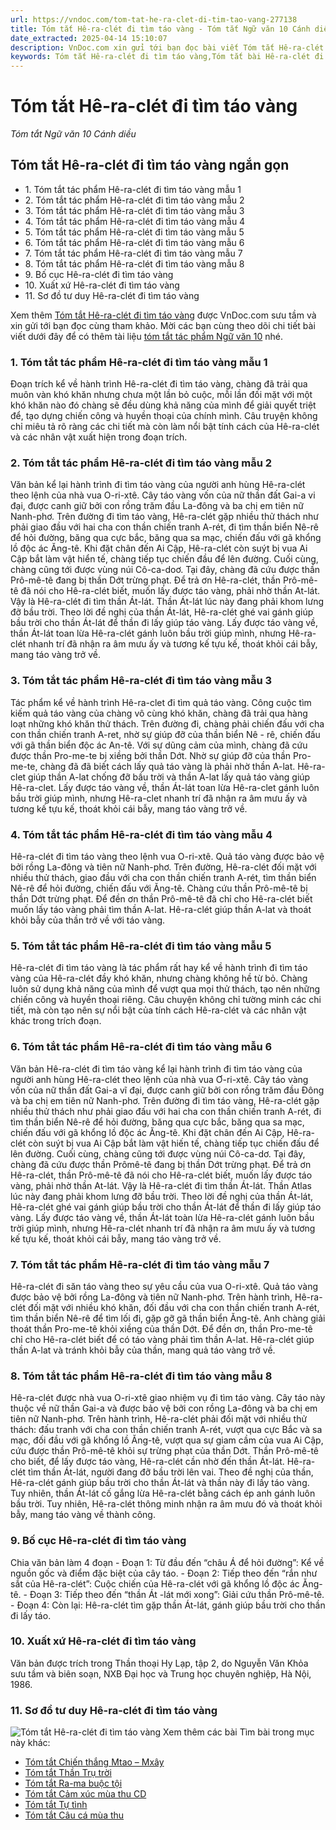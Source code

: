 ```yaml
---
url: https://vndoc.com/tom-tat-he-ra-clet-di-tim-tao-vang-277138
title: Tóm tắt Hê-ra-clét đi tìm táo vàng - Tóm tắt Ngữ văn 10 Cánh diều - VnDoc.com
date_extracted: 2025-04-14 15:10:07
description: VnDoc.com xin gửi tới bạn đọc bài viết Tóm tắt Hê-ra-clét đi tìm táo vàng. Mời các bạn cùng tham khảo chi tiết bài viết dưới đây nhé.
keywords: Tóm tắt Hê-ra-clét đi tìm táo vàng,Tóm tắt bài Hê-ra-clét đi tìm táo vàng,Tóm tắt tác phẩm Hê-ra-clét đi tìm táo vàng,Tóm tắt Hê-ra-clét đi tìm táo vàng ngắn gọn,Hê-ra-clét đi tìm táo vàng,ngữ văn 10 cánh diều,tóm tắt ngữ văn 10 cánh diều,Hê-ra-clét đi tìm táo vàng tóm tắt,sơ đồ tư duy hê-ra-clét đi tìm táo vàng,sơ đồ tư duy hê ra clet đi tìm táo vàng,tóm tắt hê ra clet đi tìm táo vàng,tóm tắt văn bản hê ra clet đi tìm táo vàng
---
```


# Tóm tắt Hê-ra-clét đi tìm táo vàng
 _Tóm tắt Ngữ văn 10 Cánh diều_
## Tóm tắt Hê-ra-clét đi tìm táo vàng ngắn gọn
  * 1\. Tóm tắt tác phẩm Hê-ra-clét đi tìm táo vàng mẫu 1
  * 2\. Tóm tắt tác phẩm Hê-ra-clét đi tìm táo vàng mẫu 2
  * 3\. Tóm tắt tác phẩm Hê-ra-clét đi tìm táo vàng mẫu 3
  * 4\. Tóm tắt tác phẩm Hê-ra-clét đi tìm táo vàng mẫu 4
  * 5\. Tóm tắt tác phẩm Hê-ra-clét đi tìm táo vàng mẫu 5
  * 6\. Tóm tắt tác phẩm Hê-ra-clét đi tìm táo vàng mẫu 6
  * 7\. Tóm tắt tác phẩm Hê-ra-clét đi tìm táo vàng mẫu 7
  * 8\. Tóm tắt tác phẩm Hê-ra-clét đi tìm táo vàng mẫu 8
  * 9\. Bố cục Hê-ra-clét đi tìm táo vàng
  * 10\. Xuất xứ Hê-ra-clét đi tìm táo vàng
  * 11\. Sơ đồ tư duy Hê-ra-clét đi tìm táo vàng

Xem thêm
[Tóm tắt Hê-ra-clét đi tìm táo vàng](<https://vndoc.com/tom-tat-he-ra-clet-di-tim-tao-vang-277138>) được VnDoc.com sưu tầm và xin gửi tới bạn đọc cùng tham khảo. Mời các bạn cùng theo dõi chi tiết bài viết dưới đây để có thêm tài liệu [tóm tắt tác phẩm Ngữ văn 10](<https://vndoc.com/tom-tat-ngu-van-10-cd>) nhé.
### 1\. Tóm tắt tác phẩm Hê-ra-clét đi tìm táo vàng mẫu 1
Đoạn trích kể về hành trình Hê-ra-clét đi tìm táo vàng, chàng đã trải qua muôn vàn khó khăn nhưng chưa một lần bỏ cuộc, mỗi lần đối mặt với một khó khăn nào đó chàng sẽ đều dùng khả năng của mình để giải quyết triệt để, tạo dựng chiến công và huyền thoại của chính mình. Câu truyện không chỉ miêu tả rõ ràng các chi tiết mà còn làm nổi bật tính cách của Hê-ra-clét và các nhân vật xuất hiện trong đoạn trích.
### 2\. Tóm tắt tác phẩm Hê-ra-clét đi tìm táo vàng mẫu 2
Văn bản kể lại hành trình đi tìm táo vàng của người anh hùng Hê-ra-clét theo lệnh của nhà vua O-ri-xtê. Cây táo vàng vốn của nữ thần đất Gai-a vi đại, được canh giữ bởi con rồng trăm đầu La-đông và ba chị em tiên nữ Nanh-phơ. Trên đường đi tìm táo vàng, Hê-ra-clét gặp nhiều thử thách như phải giao đầu với hai cha con thần chiến tranh A-rét, đi tìm thần biển Nê-rê để hỏi đường, băng qua cực bắc, băng qua sa mạc, chiến đấu với gã khổng lồ độc ác Ăng-tê. Khi đặt chân đến Ai Cập, Hê-ra-clét còn suýt bị vua Ai Cập bắt làm vật hiển tế, chàng tiếp tục chiến đầu để lên đường. Cuối cùng, chàng cũng tới được vùng núi Cô-ca-doơ. Tại đây, chàng đã cứu được thần Prô-mê-tê đang bị thần Dớt trừng phạt. Để trả ơn Hê-ra-clét, thần Prô-mê-tê đã nói cho Hê-ra-clét biết, muốn lấy được táo vàng, phải nhờ thần At-lát. Vậy là Hê-ra-clét đi tìm thần Át-lát. Thần Át-lát lúc này đang phải khom lưng đỡ bầu trời. Theo lời đề nghị của thần Át-lát, Hê-ra-clét ghé vai gánh giúp bầu trời cho thần Át-lát để thần đi lấy giúp táo vàng. Lấy được táo vàng về, thần Át-lát toan lừa Hê-ra-clét gánh luôn bầu trời giúp mình, nhưng Hê-ra-clét nhanh trí đã nhận ra âm mưu ấy và tương kế tựu kế, thoát khỏi cái bẫy, mang táo vàng trở về.
### 3\. Tóm tắt tác phẩm Hê-ra-clét đi tìm táo vàng mẫu 3
Tác phẩm kể về hành trình Hê-ra-clet đi tìm quả táo vàng. Công cuộc tìm kiếm quả táo vàng của chàng vô cùng khó khăn, chàng đã trải qua hàng loạt những khó khăn thử thách. Trên đường đi, chàng phải chiến đấu với cha con thần chiến tranh A-ret, nhờ sự giúp đỡ của thần biển Nê - rê, chiến đấu với gã thần biển độc ác An-tê. Với sự dũng cảm của mình, chàng đã cứu được thần Pro-me-te bị xiềng bởi thần Dớt. Nhờ sự giúp đỡ của thần Pro-me-te, chàng đã đã biết cách lấy quả táo vàng là phải nhờ thần A-lat. Hê-ra-clet giúp thần A-lat chống đỡ bầu trời và thần A-lat lấy quả táo vàng giúp Hê-ra-clet. Lấy được táo vàng về, thần Át-lát toan lừa Hê-ra-clet gánh luôn bầu trời giúp mình, nhưng Hê-ra-clet nhanh trí đã nhận ra âm mưu ấy và tương kế tựu kế, thoát khỏi cái bẫy, mang táo vàng trở về.
### 4\. Tóm tắt tác phẩm Hê-ra-clét đi tìm táo vàng mẫu 4
Hê-ra-clét đi tìm táo vàng theo lệnh vua O-ri-xtê. Quả táo vàng được bảo vệ bởi rồng La-đông và tiên nữ Nanh-phơ. Trên đường, Hê-ra-clét đối mặt với nhiều thử thách, giao đầu với cha con thần chiến tranh A-rét, tìm thần biển Nê-rê để hỏi đường, chiến đấu với Ăng-tê. Chàng cứu thần Prô-mê-tê bị thần Dớt trừng phạt. Để đền ơn thần Prô-mê-tê đã chỉ cho Hê-ra-clét biết muốn lấy táo vàng phải tìm thần A-lat. Hê-ra-clét giúp thần A-lat và thoát khỏi bẫy của thần trở về với táo vàng.
### 5\. Tóm tắt tác phẩm Hê-ra-clét đi tìm táo vàng mẫu 5
Hê-ra-clét đi tìm táo vàng là tác phẩm rất hay kể về hành trình đi tìm táo vàng của Hê-ra-clét đầy khó khăn, nhưng chàng không hề từ bỏ. Chàng luôn sử dụng khả năng của mình để vượt qua mọi thử thách, tạo nên những chiến công và huyền thoại riêng. Câu chuyện không chỉ tường minh các chi tiết, mà còn tạo nên sự nổi bật của tính cách Hê-ra-clét và các nhân vật khác trong trích đoạn.
### 6\. Tóm tắt tác phẩm Hê-ra-clét đi tìm táo vàng mẫu 6
Văn bản Hê-ra-clét đi tìm táo vàng kể lại hành trình đi tìm táo vàng của người anh hùng Hê-ra-clét theo lệnh của nhà vua Ơ-ri-xtê. Cây táo vàng vốn của nữ thần đất Gai-a vĩ đại, được canh giữ bởi con rồng trăm đầu Đông và ba chị em tiên nữ Nanh-phơ. Trên đường đi tìm táo vàng, Hê-ra-clét gặp nhiều thử thách như phải giao đấu với hai cha con thần chiến tranh A-rét, đi tìm thần biển Nê-rê để hỏi đường, băng qua cực bắc, băng qua sa mạc, chiến đấu với gã khổng lồ độc ác Ăng-tê. Khi đặt chân đến Ai Cập, Hê-ra-clét còn suýt bị vua Ai Cập bắt làm vật hiến tế, chàng tiếp tục chiến đấu để lên đường. Cuối cùng, chàng cũng tới được vùng núi Cô-ca-dơ. Tại đây, chàng đã cứu được thần Prômê-tê đang bị thần Dớt trừng phạt. Để trả ơn Hê-ra-clét, thần Prô-mê-tê đã nói cho Hê-ra-clét biết, muốn lấy được táo vàng, phải nhờ thần At-lát. Vậy là Hê-ra-clét đi tìm thần Át-lát. Thần Atlas lúc này đang phải khom lưng đỡ bầu trời. Theo lời đề nghị của thần Át-lát, Hê-ra-clét ghé vai gánh giúp bầu trời cho thần Át-lát để thần đi lấy giúp táo vàng. Lấy được táo vàng về, thần Át-lát toàn lừa Hê-ra-clét gánh luôn bầu trời giúp mình, nhưng Hê-ra-clét nhanh trí đã nhận ra âm mưu ấy và tương kế tựu kế, thoát khỏi cái bẫy, mang táo vàng trở về.
### 7\. Tóm tắt tác phẩm Hê-ra-clét đi tìm táo vàng mẫu 7
Hê-ra-clét đi săn táo vàng theo sự yêu cầu của vua O-ri-xtê. Quả táo vàng được bảo vệ bởi rồng La-đông và tiên nữ Nanh-phơ. Trên hành trình, Hê-ra-clét đối mặt với nhiều khó khăn, đối đầu với cha con thần chiến tranh A-rét, tìm thần biển Nê-rê để tìm lối đi, gặp gỡ gã thần biển Ăng-tê. Anh chàng giải thoát thần Pro-me-tê khỏi xiềng của thần Dớt. Để đền ơn, thần Pro-me-tê chỉ cho Hê-ra-clét biết để có táo vàng phải tìm thần A-lat. Hê-ra-clét giúp thần A-lat và tránh khỏi bẫy của thần, mang quả táo vàng trở về.
### 8\. Tóm tắt tác phẩm Hê-ra-clét đi tìm táo vàng mẫu 8
Hê-ra-clét được nhà vua O-ri-xtê giao nhiệm vụ đi tìm táo vàng. Cây táo này thuộc về nữ thần Gai-a và được bảo vệ bởi con rồng La-đông và ba chị em tiên nữ Nanh-phơ. Trên hành trình, Hê-ra-clét phải đối mặt với nhiều thử thách: đấu tranh với cha con thần chiến tranh A-rét, vượt qua cực Bắc và sa mạc, đối đầu với gã khổng lồ Ăng-tê, vượt qua sự giam cầm của vua Ai Cập, cứu được thần Prô-mê-tê khỏi sự trừng phạt của thần Dớt. Thần Prô-mê-tê cho biết, để lấy được táo vàng, Hê-ra-clét cần nhờ đến thần Át-lát. Hê-ra-clét tìm thần Át-lát, người đang đỡ bầu trời lên vai. Theo đề nghị của thần, Hê-ra-clét gánh giúp bầu trời cho thần Át-lát và thần này đi lấy táo vàng. Tuy nhiên, thần Át-lát cố gắng lừa Hê-ra-clét bằng cách ép anh gánh luôn bầu trời. Tuy nhiên, Hê-ra-clét thông minh nhận ra âm mưu đó và thoát khỏi bẫy, mang táo vàng về thành công.
### 9\. Bố cục Hê-ra-clét đi tìm táo vàng
Chia văn bản làm 4 đoạn
\- Đoạn 1: Từ đầu đến “châu Á để hỏi đường”: Kể về nguồn gốc và điểm đặc biệt của cây táo.
\- Đoạn 2: Tiếp theo đến “rắn như sắt của Hê-ra-clét”: Cuộc chiến của Hê-ra-clét với gã khổng lồ độc ác Ăng-tê.
\- Đoạn 3: Tiếp theo đến “thần Át -lát mới xong”: Giải cứu thần Prô-mê-tê.
\- Đoạn 4: Còn lại: Hê-ra-clét tìm gặp thần Át-lát, gánh giúp bầu trời cho thần đi lấy táo.
### 10\. Xuất xứ Hê-ra-clét đi tìm táo vàng
Văn bản được trích trong Thần thoại Hy Lạp, tập 2, do Nguyễn Văn Khỏa sưu tầm và biên soạn, NXB Đại học và Trung học chuyên nghiệp, Hà Nội, 1986.
### **11\. Sơ đồ tư duy Hê-ra-clét đi tìm táo vàng**
![Tóm tắt Hê-ra-clét đi tìm táo vàng](https://i.vdoc.vn/data/image/2022/10/03/tom-tat-he-ra-clet-di-tim-tao-vang-1.jpg)
Xem thêm các bài Tìm bài trong mục này khác:
  * [Tóm tắt Chiến thắng Mtao – Mxây](</tom-tat-chien-thang-mtao-mxay-cd-277140>)
  * [Tóm tắt Thần Trụ trời](</tom-tat-than-tru-troi-cd-277143>)
  * [Tóm tắt Ra-ma buộc tội](</tom-tat-ra-ma-buoc-toi-cd-277146>)
  * [Tóm tắt Cảm xúc mùa thu CD](</tom-tat-cam-xuc-mua-thu-cd-277151>)
  * [Tóm tắt Tự tình](</tom-tat-tu-tinh-cd-277157>)
  * [Tóm tắt Câu cá mùa thu](</tom-tat-cau-ca-mua-thu-cd-277159>)

